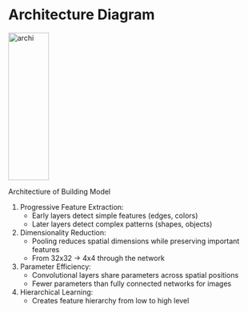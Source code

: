 # Architecture Diagram

<img width="81" height="295" alt="archi" src="https://github.com/user-attachments/assets/188fb3bc-d108-4e1f-9fcd-35f4521219bb" />

Architectiure of Building Model 

1. Progressive Feature Extraction:
    * Early layers detect simple features (edges, colors)
    * Later layers detect complex patterns (shapes, objects)
2. Dimensionality Reduction:
    * Pooling reduces spatial dimensions while preserving important features
    * From 32x32 → 4x4 through the network
3. Parameter Efficiency:
    * Convolutional layers share parameters across spatial positions
    * Fewer parameters than fully connected networks for images
4. Hierarchical Learning:
    * Creates feature hierarchy from low to high level
